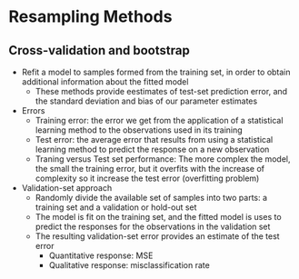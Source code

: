 # Resampling Methods

## Cross-validation and bootstrap

- Refit a model to samples formed from the training set, in order to obtain additional information about the fitted model
  - These methods provide eestimates of test-set prediction error, and the standard deviation and bias of our parameter estimates
- Errors
  - Training error: the error we get from the application of a statistical learning method to the observations used in its training
  - Test error: the average error that results from using a statistical learning method to predict the response on a new observation
  - Traning versus Test set performance: The more complex the model, the small the training error, but it overfits with the increase of complexity so it increase the test error (overfitting problem)
- Validation-set approach
  - Randomly divide the available set of samples into two parts: a training set and a validation or hold-out set
  - The model is fit on the training set, and the fitted model is uses to predict the responses for the observations in the validation set
  - The resulting validation-set error provides an estimate of the test error
    - Quantitative response: MSE
    - Qualitative response: misclassification rate
